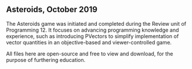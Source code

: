 ## Asteroids, October 2019
The Asteroids game was initiated and completed during the Review unit of Programming 12. It focuses on advancing programming knowledge and experience, such as introducing PVectors to simplify implementation of vector quantities in an objective-based and viewer-controlled game.

All files here are open-source and free to view and download, for the purpose of furthering education.
